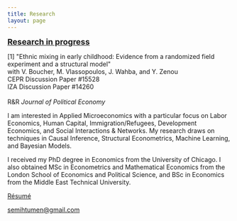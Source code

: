 ```yaml
---
title: Research
layout: page
---
```


<p><font size="+1"><b><u>Research in progress</u></b></font></p>

<p>[1] "Ethnic mixing in early childhood: Evidence from a randomized field
experiment and a structural model"
<br>with V. Boucher, M. Vlassopoulos, J. Wahba, and Y. Zenou
<br>CEPR Discussion Paper #15528
<br>IZA Discussion Paper #14260
<br>
<br>R&R <i>Journal of Political Economy</i></p>

<p>I am interested in Applied Microeconomics with a particular focus on Labor
Economics, Human Capital, Immigration/Refugees, Development Economics, and Social Interactions & Networks.
My research draws on techniques in Causal Inference, Structural Econometrics,
Machine Learning, and Bayesian Models.</p>

<p>I received my PhD degree in Economics from the University of Chicago. I also obtained
MSc in Econometrics and Mathematical Economics from the London School of Economics
and Political Science, and BSc in Economics from the Middle East Technical University.</p>

<a href="https://semihtumen.github.io/assets/CV_STumen.pdf">Résumé</a>

<a href="mailto:semihtumen@gmail.com">semihtumen@gmail.com</a>
